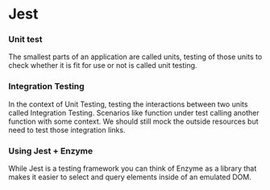 # Jest

### Unit test

The smallest parts of an application are called units, testing of those units to check whether it is fit for use or not is called unit testing.

### Integration Testing

In the context of Unit Testing, testing the interactions between two units called Integration Testing. Scenarios like function under test calling another function with some context. We should still mock the outside resources but need to test those integration links.

### Using Jest + Enzyme

While Jest is a testing framework you can think of Enzyme as a library that makes it easier to select and query elements inside of an emulated DOM.